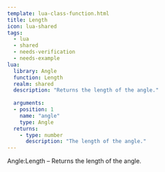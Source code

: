 ```yaml
---
template: lua-class-function.html
title: Length
icon: lua-shared
tags:
  - lua
  - shared
  - needs-verification
  - needs-example
lua:
  library: Angle
  function: Length
  realm: shared
  description: "Returns the length of the angle."
  
  arguments:
  - position: 1
    name: "angle"
    type: Angle
  returns:
    - type: number
      description: "The length of the angle."
---
```


<div class="lua__search__keywords">
Angle:Length &#x2013; Returns the length of the angle.
</div>
